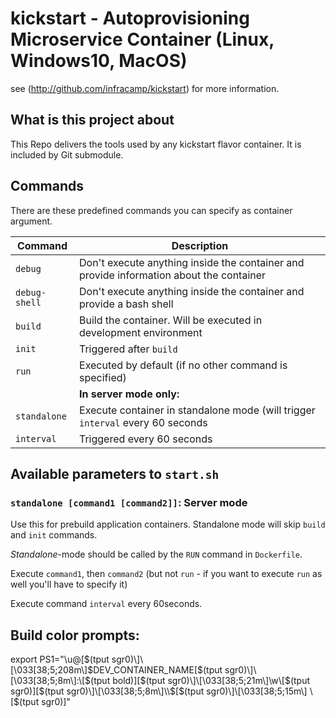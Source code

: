 # kickstart - Autoprovisioning Microservice Container (Linux, Windows10, MacOS)

see (http://github.com/infracamp/kickstart) for more information.

## What is this project about

This Repo delivers the tools used by any kickstart flavor container.
It is included by Git submodule.

## Commands

There are these predefined commands you can specify as container
argument.

| Command | Description |
|---------|-------------|
| `debug` | Don't execute anything inside the container and provide information about the container |
| `debug-shell` | Don't execute anything inside the container and provide a bash shell |
| `build` | Build the container. Will be executed in development environment     |
| `init`  | Triggered after `build` |
| `run`   | Executed by default (if no other command is specified)               |
| | **In server mode only:** |
| `standalone` | Execute container in standalone mode (will trigger `interval` every 60 seconds |
| `interval`   | Triggered every 60 seconds |

## Available parameters to `start.sh`

### `standalone [command1 [command2]]`: Server mode

Use this for prebuild application containers. Standalone mode will
skip `build` and `init` commands.

*Standalone*-mode should be called by the `RUN` command in `Dockerfile`.

Execute `command1`, then `command2` (but not `run` - if you want to execute
`run` as well you'll have to specify it)

Execute command `interval` every 60seconds.


## Build color prompts:


export PS1="\u@\[$(tput sgr0)\]\[\033[38;5;208m\]$DEV_CONTAINER_NAME\[$(tput sgr0)\]\[\033[38;5;8m\]:\[$(tput bold)\]\[$(tput sgr0)\]\[\033[38;5;21m\]\w\[$(tput sgr0)\]\[$(tput sgr0)\]\[\033[38;5;8m\]\\$\[$(tput sgr0)\]\[\033[38;5;15m\] \[$(tput sgr0)\]"
